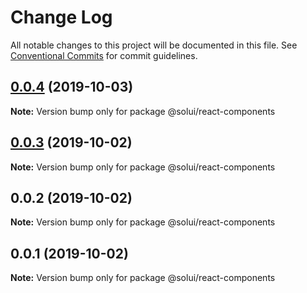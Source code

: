 # Change Log

All notable changes to this project will be documented in this file.
See [Conventional Commits](https://conventionalcommits.org) for commit guidelines.

## [0.0.4](https://github.com/solui/monorepo/compare/v0.0.3...v0.0.4) (2019-10-03)

**Note:** Version bump only for package @solui/react-components





## [0.0.3](https://github.com/solui/monorepo/compare/v0.0.2...v0.0.3) (2019-10-02)

**Note:** Version bump only for package @solui/react-components





## 0.0.2 (2019-10-02)

**Note:** Version bump only for package @solui/react-components





## 0.0.1 (2019-10-02)

**Note:** Version bump only for package @solui/react-components
